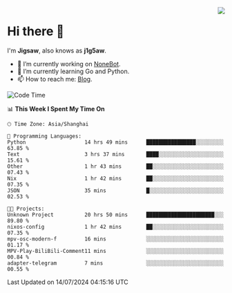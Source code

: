 <a href="#">
  <img align="right" src="https://github-readme-stats.vercel.app/api?username=j1g5awi&count_private=true&show_icons=true&title_color=80070B&text_color=B3B3B3&bg_color=212121&icon_color=80070B" />
</a>

# Hi there 👋

I'm **Jigsaw**, also knows as **j1g5aw**.

- 🔭 I’m currently working on [NoneBot](https://github.com/nonebot).
- 🌱 I’m currently learning Go and Python.
- 📫 How to reach me: [Blog](https://blog.maddestroyer.xyz/).

<!--START_SECTION:waka-->
![Code Time](http://img.shields.io/badge/Code%20Time-1%2C534%20hrs%2050%20mins-blue)

📊 **This Week I Spent My Time On** 

```text
🕑︎ Time Zone: Asia/Shanghai

💬 Programming Languages: 
Python                   14 hrs 49 mins      ████████████████░░░░░░░░░   63.85 % 
Text                     3 hrs 37 mins       ████░░░░░░░░░░░░░░░░░░░░░   15.61 % 
Other                    1 hr 43 mins        ██░░░░░░░░░░░░░░░░░░░░░░░   07.43 % 
Nix                      1 hr 42 mins        ██░░░░░░░░░░░░░░░░░░░░░░░   07.35 % 
JSON                     35 mins             █░░░░░░░░░░░░░░░░░░░░░░░░   02.53 % 

🐱‍💻 Projects: 
Unknown Project          20 hrs 50 mins      ██████████████████████░░░   89.80 % 
nixos-config             1 hr 42 mins        ██░░░░░░░░░░░░░░░░░░░░░░░   07.35 % 
mpv-osc-modern-f         16 mins             ░░░░░░░░░░░░░░░░░░░░░░░░░   01.17 % 
MPV-Play-BiliBili-Comment11 mins             ░░░░░░░░░░░░░░░░░░░░░░░░░   00.84 % 
adapter-telegram         7 mins              ░░░░░░░░░░░░░░░░░░░░░░░░░   00.55 % 
```


 Last Updated on 14/07/2024 04:15:16 UTC
<!--END_SECTION:waka-->
